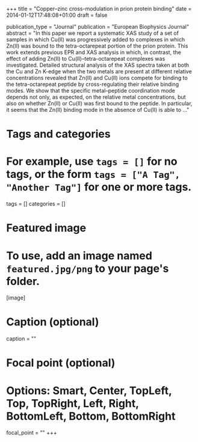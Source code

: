 +++
title = "Copper–zinc cross-modulation in prion protein binding"
date = 2014-01-12T17:48:08+01:00
draft = false

publication_type = "Journal"
publication = "European Biophysics Journal"
abstract = "In this paper we report a systematic XAS study of a set of samples in which Cu(II) was progressively added to complexes in which Zn(II) was bound to the tetra-octarepeat portion of the prion protein. This work extends previous EPR and XAS analysis in which, in contrast, the effect of adding Zn(II) to Cu(II)–tetra-octarepeat complexes was investigated. Detailed structural analysis of the XAS spectra taken at both the Cu and Zn K-edge when the two metals are present at different relative concentrations revealed that Zn(II) and Cu(II) ions compete for binding to the tetra-octarepeat peptide by cross-regulating their relative binding modes. We show that the specific metal–peptide coordination mode depends not only, as expected, on the relative metal concentrations, but also on whether Zn(II) or Cu(II) was first bound to the peptide. In particular, it seems that the Zn(II) binding mode in the absence of Cu(II) is able to …"

# Tags and categories
# For example, use `tags = []` for no tags, or the form `tags = ["A Tag", "Another Tag"]` for one or more tags.
tags = []
categories = []

# Featured image
# To use, add an image named `featured.jpg/png` to your page's folder.
[image]
  # Caption (optional)
  caption = ""

  # Focal point (optional)
  # Options: Smart, Center, TopLeft, Top, TopRight, Left, Right, BottomLeft, Bottom, BottomRight
  focal_point = ""
+++
